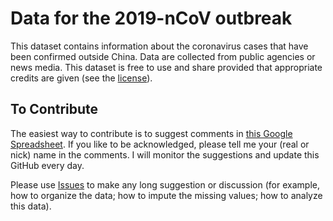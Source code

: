 # Data for the 2019-nCoV outbreak

This dataset contains information about the coronavirus cases that have been confirmed outside China. Data are collected from public agencies or news media. This dataset is free to use and share provided that appropriate credits are given (see the [license](./LICENSE.md)).

## To Contribute
The easiest way to contribute is to suggest comments in [this Google Spreadsheet](https://docs.google.com/spreadsheets/d/1H4MzVxkug2txyzkiDJsGVKB04YveYcsHg9ijuer8clE/edit?usp=sharing). If you like to be acknowledged, please tell me your (real or nick) name in the comments. I will monitor the suggestions and update this GitHub every day.

Please use [Issues](https://github.com/qingyuanzhao/Coronavirus-Data/issues) to make any long suggestion or discussion (for example, how to organize the data; how to impute the missing values; how to analyze this data).
